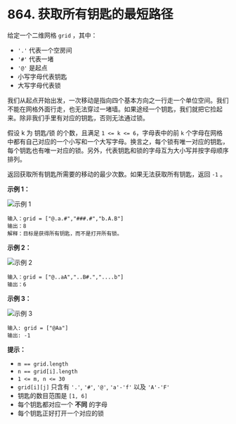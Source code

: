 # 864. 获取所有钥匙的最短路径

给定一个二维网格 `grid` ，其中：

- `'.'` 代表一个空房间
- `'#'` 代表一堵
- `'@'` 是起点
- 小写字母代表钥匙
- 大写字母代表锁

我们从起点开始出发，一次移动是指向四个基本方向之一行走一个单位空间。我们不能在网格外面行走，也无法穿过一堵墙。如果途经一个钥匙，我们就把它捡起来。除非我们手里有对应的钥匙，否则无法通过锁。

假设 k 为 钥匙/锁 的个数，且满足 `1 <= k <= 6`，字母表中的前 `k` 个字母在网格中都有自己对应的一个小写和一个大写字母。换言之，每个锁有唯一对应的钥匙，每个钥匙也有唯一对应的锁。另外，代表钥匙和锁的字母互为大小写并按字母顺序排列。

返回获取所有钥匙所需要的移动的最少次数。如果无法获取所有钥匙，返回 `-1` 。

**示例 1：**

![示例 1](https://assets.leetcode.com/uploads/2021/07/23/lc-keys2.jpg)

```()
输入：grid = ["@.a.#","###.#","b.A.B"]
输出：8
解释：目标是获得所有钥匙，而不是打开所有锁。
```

**示例 2：**

![示例 2](https://assets.leetcode.com/uploads/2021/07/23/lc-key2.jpg)

```()
输入：grid = ["@..aA","..B#.","....b"]
输出：6
```

**示例 3：**

![示例 3](https://assets.leetcode.com/uploads/2021/07/23/lc-keys3.jpg)

```()
输入: grid = ["@Aa"]
输出: -1
```

**提示：**

- `m == grid.length`
- `n == grid[i].length`
- `1 <= m, n <= 30`
- `grid[i][j]` 只含有 `'.'`, `'#'`, `'@'`, `'a'-'f'` 以及 `'A'-'F'`
- 钥匙的数目范围是 `[1, 6]`
- 每个钥匙都对应一个 **不同** 的字母
- 每个钥匙正好打开一个对应的锁
